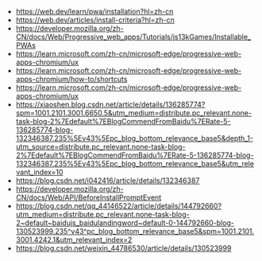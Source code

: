 <!--
 * @Author: wangpeng
 * @Date: 2025-04-28 13:50:22
 * @LastEditors: wangpeng
 * @LastEditTime: 2025-04-28 13:52:19
 * @FilePath: \FE-Handbook\blogs\使网站添加到主屏幕和桌面.md
 * @Description: 
-->
- https://web.dev/learn/pwa/installation?hl=zh-cn
- https://web.dev/articles/install-criteria?hl=zh-cn
- https://developer.mozilla.org/zh-CN/docs/Web/Progressive_web_apps/Tutorials/js13kGames/Installable_PWAs
- https://learn.microsoft.com/zh-cn/microsoft-edge/progressive-web-apps-chromium/ux
- https://learn.microsoft.com/zh-cn/microsoft-edge/progressive-web-apps-chromium/how-to/shortcuts
- https://learn.microsoft.com/zh-cn/microsoft-edge/progressive-web-apps-chromium/ux
- https://xiaoshen.blog.csdn.net/article/details/136285774?spm=1001.2101.3001.6650.5&utm_medium=distribute.pc_relevant.none-task-blog-2%7Edefault%7EBlogCommendFromBaidu%7ERate-5-136285774-blog-132346387.235%5Ev43%5Epc_blog_bottom_relevance_base5&depth_1-utm_source=distribute.pc_relevant.none-task-blog-2%7Edefault%7EBlogCommendFromBaidu%7ERate-5-136285774-blog-132346387.235%5Ev43%5Epc_blog_bottom_relevance_base5&utm_relevant_index=10
- https://blog.csdn.net/i042416/article/details/132346387
- https://developer.mozilla.org/zh-CN/docs/Web/API/BeforeInstallPromptEvent
- https://blog.csdn.net/qq_44146522/article/details/144792660?utm_medium=distribute.pc_relevant.none-task-blog-2~default~baidujs_baidulandingword~default-0-144792660-blog-130523999.235^v43^pc_blog_bottom_relevance_base5&spm=1001.2101.3001.4242.1&utm_relevant_index=2
- https://blog.csdn.net/weixin_44786530/article/details/130523999